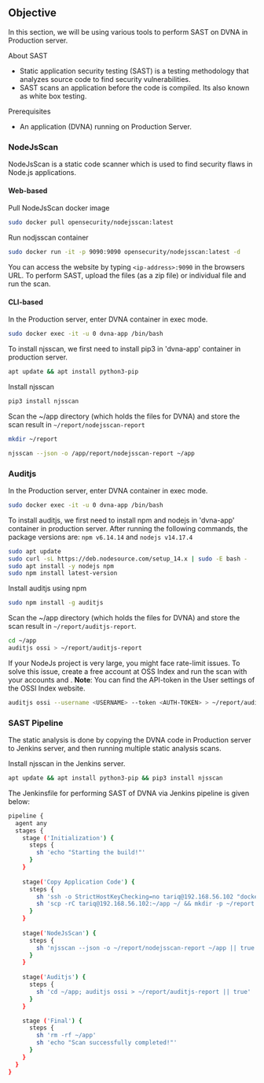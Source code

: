 ## **Objective**

In this section, we will be using various tools to perform SAST on DVNA in Production server.

About SAST

-   Static application security testing (SAST) is a testing methodology that analyzes source code to find security vulnerabilities.
-   SAST scans an application before the code is compiled. Its also known as white box testing.

Prerequisites

-   An application (DVNA) running on Production Server.

### **NodeJsScan**

NodeJsScan is a static code scanner which is used to find security flaws in Node.js applications.

#### Web-based 

Pull NodeJsScan docker image

```bash
sudo docker pull opensecurity/nodejsscan:latest
```
    
Run nodjsscan container

```bash
sudo docker run -it -p 9090:9090 opensecurity/nodejsscan:latest -d
```
    
You can access the website by typing `<ip-address>:9090` in the browsers URL. To perform SAST, upload the files (as a zip file) or individual file and run the scan.

#### CLI-based

In the Production server, enter DVNA container in exec mode.

```bash
sudo docker exec -it -u 0 dvna-app /bin/bash
```

To install njsscan, we first need to install pip3 in 'dvna-app' container in production server.

```bash
apt update && apt install python3-pip
```

Install njsscan

```bash
pip3 install njsscan
```

Scan the ~/app directory (which holds the files for DVNA) and store the scan result in `~/report/nodejsscan-report`

```bash
mkdir ~/report

njsscan --json -o /app/report/nodejsscan-report ~/app
```

### **Auditjs**

In the Production server, enter DVNA container in exec mode.

```bash
sudo docker exec -it -u 0 dvna-app /bin/bash
```

To install auditjs, we first need to install npm and nodejs in 'dvna-app' container in production server. After running the following commands, the package versions are: `npm v6.14.14` and `nodejs v14.17.4`

```bash
sudo apt update
sudo curl -sL https://deb.nodesource.com/setup_14.x | sudo -E bash -
sudo apt install -y nodejs npm 
sudo npm install latest-version
```

Install auditjs using npm

```bash
sudo npm install -g auditjs
```

Scan the ~/app directory (which holds the files for DVNA) and store the scan result in `~/report/auditjs-report`. 

```bash
cd ~/app
auditjs ossi > ~/report/auditjs-report
```

If your NodeJs project is very large, you might face rate-limit issues. To solve this issue, create a free account
at OSS Index and run the scan with your accounts <username> and <API-token>. 
**Note**: You can find the API-token in the User settings of the OSSI Index website.

```bash
auditjs ossi --username <USERNAME> --token <AUTH-TOKEN> > ~/report/auditjs-report
```

### **SAST Pipeline**

The static analysis is done by copying the DVNA code in Production server to Jenkins server, and then running multiple static analysis scans.

Install njsscan in the Jenkins server.

```bash
apt update && apt install python3-pip && pip3 install njsscan
```

The Jenkinsfile for performing SAST of DVNA via Jenkins pipeline is given below:

```bash
pipeline {
  agent any
  stages {
    stage ('Initialization') {
      steps {
        sh 'echo "Starting the build!"'
      }
    }
    
    stage('Copy Application Code') {
      steps {
        sh 'ssh -o StrictHostKeyChecking=no tariq@192.168.56.102 "docker start dvna-mysql && docker start dvna-app; docker cp dvna-app:/app/ ~/; docker stop dvna-app && docker stop dvna-mysql;"'
        sh 'scp -rC tariq@192.168.56.102:~/app ~/ && mkdir -p ~/report'
      }
    }
    
    stage('NodeJsScan') {
      steps {
        sh 'njsscan --json -o ~/report/nodejsscan-report ~/app || true'
      }
    }
    
    stage('Auditjs') {
      steps {
        sh 'cd ~/app; auditjs ossi > ~/report/auditjs-report || true'
      }
    }

    stage ('Final') {
      steps {
        sh 'rm -rf ~/app'
        sh 'echo "Scan successfully completed!"'
      }
    }
  }
}

```
